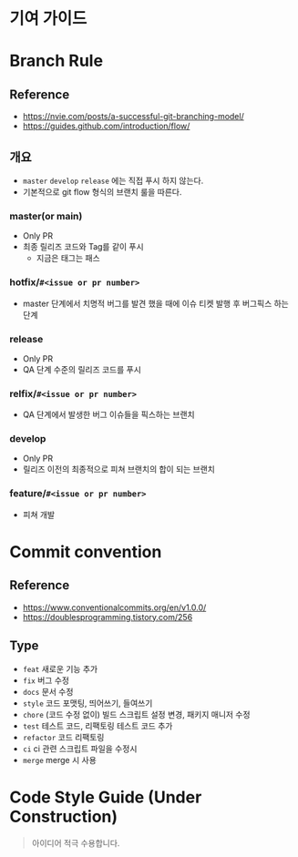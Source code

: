 # 기여 가이드

# Branch Rule
## Reference
- https://nvie.com/posts/a-successful-git-branching-model/
- https://guides.github.com/introduction/flow/

## 개요
- `master` `develop` `release` 에는 직접 푸시 하지 않는다.
- 기본적으로 git flow 형식의 브랜치 룰을 따른다.

### master(or  main)
- Only PR
- 최종 릴리즈 코드와 Tag를 같이 푸시
  - 지금은 태그는 패스

### hotfix/`#<issue or pr number>`
- master 단계에서 치명적 버그를 발견 했을 때에 이슈 티켓 발행 후 버그픽스 하는 단계

### release
- Only PR
- QA 단계 수준의 릴리즈 코드를 푸시

### relfix/`#<issue or pr number>`
- QA 단계에서 발생한 버그 이슈들을 픽스하는 브랜치

### develop
- Only PR
- 릴리즈 이전의 최종적으로 피쳐 브랜치의 합이 되는 브랜치

### feature/`#<issue or pr number>`
- 피쳐 개발

# Commit convention

## Reference
- https://www.conventionalcommits.org/en/v1.0.0/
- https://doublesprogramming.tistory.com/256

## Type
- `feat` 새로운 기능 추가
- `fix` 버그 수정
- `docs` 문서 수정
- `style` 코드 포맷팅, 띄어쓰기, 들여쓰기
- `chore` (코드 수정 없이) 빌드 스크립트 설정 변경, 패키지 매니저 수정
- `test` 테스트 코드, 리팩토링 테스트 코드 추가
- `refactor` 코드 리팩토링
- `ci` ci 관련 스크립트 파일을 수정시
- `merge` merge 시 사용

# Code Style Guide (Under Construction)
> 아이디어 적극 수용합니다.